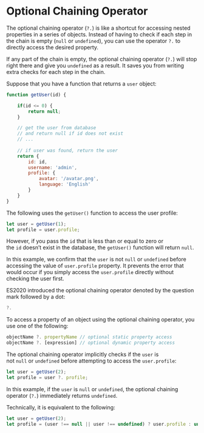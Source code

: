 # Optional Chaining Operator

The optional chaining operator (`?.`) is like a shortcut for accessing nested properties in a series of objects. Instead of having to check if each step in the chain is empty (`null` or `undefined`), you can use the operator `?.` to directly access the desired property.

If any part of the chain is empty, the optional chaining operator (`?.`) will stop right there and give you `undefined` as a result. It saves you from writing extra checks for each step in the chain.

Suppose that you have a function that returns a `user` object:

```jsx
function getUser(id) {

    if(id <= 0) {
        return null;
    }

    // get the user from database
    // and return null if id does not exist
    // ...
    
    // if user was found, return the user
    return {
        id: id,
        username: 'admin',
        profile: {
            avatar: '/avatar.png',
            language: 'English'
        }
    }
}
```

The following uses the `getUser()` function to access the user profile:

```jsx
let user = getUser(1);
let profile = user.profile;
```

However, if you pass the `id` that is less than or equal to zero or the `id` doesn’t exist in the database, the `getUser()` function will return `null`.

In this example, we confirm that the `user` is not `null` or `undefined` before accessing the value of `user.profile` property. It prevents the error that would occur if you simply access the `user.profile` directly without checking the user first.

ES2020 introduced the optional chaining operator denoted by the question mark followed by a dot:

```jsx
?.
```

To access a property of an object using the optional chaining operator, you use one of the following:

```jsx
objectName ?. propertyName // optional static property access
objectName ?. [expression] // optional dynamic property access
```

The optional chaining operator implicitly checks if the `user` is not `null` or `undefined` before attempting to access the `user.profile`:

```jsx
let user = getUser(2);
let profile = user ?. profile;
```

In this example, if the `user` is `null` or `undefined`, the optional chaining operator (`?.`) immediately returns `undefined`.

Technically, it is equivalent to the following:

```jsx
let user = getUser(2);
let profile = (user !== null || user !== undefined) ? user.profile : undefined;
```